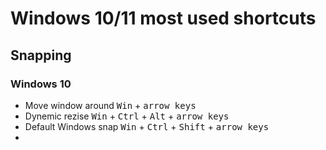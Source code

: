# Windows 10/11 most used shortcuts

## Snapping

### Windows 10
- Move window around <kbd>Win</kbd> + <kbd>arrow keys</kbd>
- Dynemic rezise <kbd>Win</kbd> + <kbd>Ctrl</kbd> + <kbd>Alt</kbd> + <kbd>arrow keys</kbd>
- Default Windows snap <kbd>Win</kbd> + <kbd>Ctrl</kbd> + <kbd>Shift</kbd> + <kbd>arrow keys</kbd>
- 
